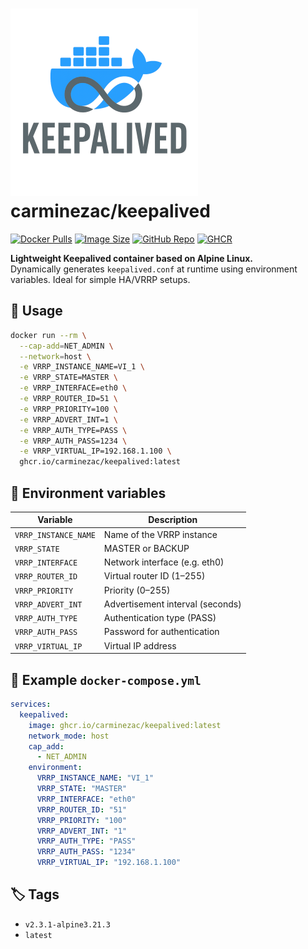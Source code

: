 # ![Logo](https://raw.githubusercontent.com/carminezac/keepalived/main/logo.png) carminezac/keepalived

[![Docker Pulls](https://img.shields.io/docker/pulls/carminezac/keepalived)](https://hub.docker.com/r/carminezac/keepalived)
[![Image Size](https://img.shields.io/docker/image-size/carminezac/keepalived/latest)](https://hub.docker.com/r/carminezac/keepalived)
[![GitHub Repo](https://img.shields.io/badge/source-github-blue?logo=github)](https://github.com/carminezac/keepalived)
[![GHCR](https://img.shields.io/badge/registry-ghcr.io-green?logo=github)](https://ghcr.io/carminezac/keepalived)


**Lightweight Keepalived container based on Alpine Linux.**  
Dynamically generates `keepalived.conf` at runtime using environment variables. Ideal for simple HA/VRRP setups.


## 🔧 Usage

```bash
docker run --rm \
  --cap-add=NET_ADMIN \
  --network=host \
  -e VRRP_INSTANCE_NAME=VI_1 \
  -e VRRP_STATE=MASTER \
  -e VRRP_INTERFACE=eth0 \
  -e VRRP_ROUTER_ID=51 \
  -e VRRP_PRIORITY=100 \
  -e VRRP_ADVERT_INT=1 \
  -e VRRP_AUTH_TYPE=PASS \
  -e VRRP_AUTH_PASS=1234 \
  -e VRRP_VIRTUAL_IP=192.168.1.100 \
  ghcr.io/carminezac/keepalived:latest
```


## 📌 Environment variables

| Variable             | Description                          |
|----------------------|--------------------------------------|
| `VRRP_INSTANCE_NAME` | Name of the VRRP instance            |
| `VRRP_STATE`         | MASTER or BACKUP                     |
| `VRRP_INTERFACE`     | Network interface (e.g. eth0)        |
| `VRRP_ROUTER_ID`     | Virtual router ID (1–255)            |
| `VRRP_PRIORITY`      | Priority (0–255)                     |
| `VRRP_ADVERT_INT`    | Advertisement interval (seconds)     |
| `VRRP_AUTH_TYPE`     | Authentication type (PASS)           |
| `VRRP_AUTH_PASS`     | Password for authentication          |
| `VRRP_VIRTUAL_IP`    | Virtual IP address                   |


## 📄 Example `docker-compose.yml`

```yaml
services:
  keepalived:
    image: ghcr.io/carminezac/keepalived:latest
    network_mode: host
    cap_add:
      - NET_ADMIN
    environment:
      VRRP_INSTANCE_NAME: "VI_1"
      VRRP_STATE: "MASTER"
      VRRP_INTERFACE: "eth0"
      VRRP_ROUTER_ID: "51"
      VRRP_PRIORITY: "100"
      VRRP_ADVERT_INT: "1"
      VRRP_AUTH_TYPE: "PASS"
      VRRP_AUTH_PASS: "1234"
      VRRP_VIRTUAL_IP: "192.168.1.100"
```

## 🏷️ Tags

- `v2.3.1-alpine3.21.3`
- `latest`
